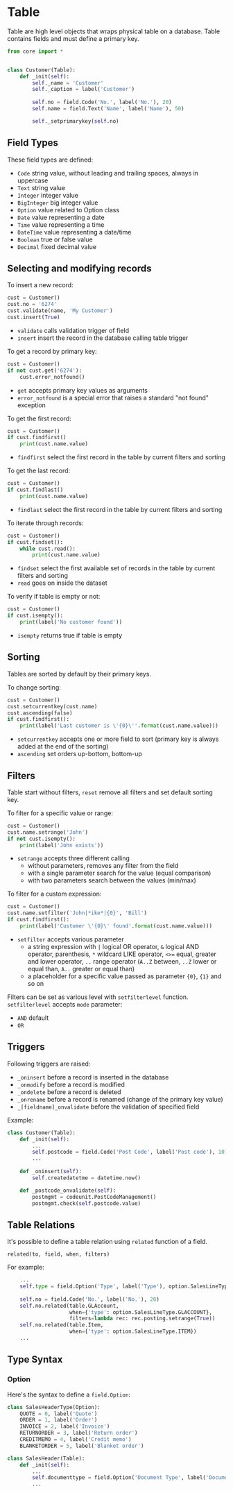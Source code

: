 # Table
Table are high level objects that wraps physical table on a database. Table contains fields and must define a primary key.

```python
from core import *


class Customer(Table):
    def _init(self):
        self._name = 'Customer'
        self._caption = label('Customer')
        
        self.no = field.Code('No.', label('No.'), 20)
        self.name = field.Text('Name', label('Name'), 50)

        self._setprimarykey(self.no)
```
## Field Types
These field types are defined:
* `Code` string value, without leading and trailing spaces,
always in uppercase
* `Text` string value
* `Integer` integer value
* `BigInteger` big integer value
* `Option` value related to Option class
* `Date` value representing a date
* `Time` value representing a time
* `DateTime` value representing a date/time
* `Boolean` true or false value
* `Decimal` fixed decimal value

## Selecting and modifying records
To insert a new record:
```python
cust = Customer()
cust.no = '6274'
cust.validate(name, 'My Customer')
cust.insert(True)
```
* `validate` calls validation trigger of field
* `insert` insert the record in the database calling table trigger

To get a record by primary key:
```python
cust = Customer()
if not cust.get('6274'):
    cust.error_notfound()
```
* `get` accepts primary key values as arguments
* `error_notfound` is a special error that raises a standard "not found" exception

To get the first record:
```python
cust = Customer()
if cust.findfirst()
    print(cust.name.value)
```
* `findfirst` select the first record in the table by current filters and sorting

To get the last record:
```python
cust = Customer()
if cust.findlast()
    print(cust.name.value)
```
* `findlast` select the first record in the table by current filters and sorting

To iterate through records:
```python
cust = Customer()
if cust.findset():
    while cust.read():
        print(cust.name.value)
```
* `findset` select the first available set of records in the table by current filters and sorting
* `read` goes on inside the dataset

To verify if table is empty or not:
```python
cust = Customer()
if cust.isempty():
    print(label('No customer found'))
```
* `isempty` returns true if table is empty

## Sorting
Tables are sorted by default by their primary keys.

To change sorting:
```python
cust = Customer()
cust.setcurrentkey(cust.name)
cust.ascending(false)
if cust.findfirst():
    print(label('Last customer is \'{0}\''.format(cust.name.value)))
```
* `setcurrentkey` accepts one or more field to sort (primary key is always added at the end of the sorting)
* `ascending` set orders up-bottom, bottom-up

## Filters
Table start without filters, `reset` remove all filters and set
default sorting key.

To filter for a specific value or range:
```python
cust = Customer()
cust.name.setrange('John')
if not cust.isempty():
    print(label('John exists'))
```
* `setrange` accepts three different calling
  * without parameters, removes any filter from the field
  * with a single parameter search for the value (equal comparison)
  * with two parameters search between the values (min/max)

To filter for a custom expression:
```python
cust = Customer()
cust.name.setfilter('John|*ike*|{0}', 'Bill')
if cust.findfirst():
    print(label('Customer \'{0}\' found'.format(cust.name.value)))
```
* `setfilter` accepts various parameter
  * a string expression with `|` logical OR operator, `&` logical AND operator, parenthesis, `*` wildcard LIKE operator, `<>=` equal, greater and lower operator, `..` range operator (`A..Z` between, `..Z` lower or equal than, `A..` greater or equal than)
  * a placeholder for a specific value passed as parameter `{0}`, `{1}` and so on

Filters can be set as various level with `setfilterlevel` function. `setfilterlevel` accepts
`mode` parameter:
* `AND` default
* `OR`

## Triggers
Following triggers are raised:
* `_oninsert` before a record is inserted in the database
* `_onmodify` before a record is modified 
* `_ondelete` before a record is deleted
* `_onrename` before a record is renamed (change of the primary
key value)
* `_[fieldname]_onvalidate` before the validation of specified
field

Example:
```python
class Customer(Table):
    def _init(self):
        ...
        self.postcode = field.Code('Post Code', label('Post code'), 10)
        ...
        
    def _oninsert(self):
        self.createdatetme = datetime.now()

    def _postcode_onvalidate(self):
        postmgmt = codeunit.PostCodeManagement()
        postmgmt.check(self.postcode.value)
```

## Table Relations
It's possible to define a table relation using `related` function
of a field.

`related(to, field, when, filters)`
 
For example:
```python
    ...
    self.type = field.Option('Type', label('Type'), option.SalesLineType)
    
    self.no = field.Code('No.', label('No.'), 20)
    self.no.related(table.GLAccount,
                    when={'type': option.SalesLineType.GLACCOUNT},
                    filters=lambda rec: rec.posting.setrange(True))
    self.no.related(table.Item,
                    when={'type': option.SalesLineType.ITEM})
    ...
```

## Type Syntax
### Option
Here's the syntax to define a `field.Option`:

```python
class SalesHeaderType(Option):
    QUOTE = 0, label('Quote')
    ORDER = 1, label('Order')
    INVOICE = 2, label('Invoice')
    RETURNORDER = 3, label('Return order')
    CREDITMEMO = 4, label('Credit memo')
    BLANKETORDER = 5, label('Blanket order')

class SalesHeader(Table):
    def _init(self):
        ...
        self.documenttype = field.Option('Document Type', label('Document type'), SalesHeaderType)
        ...
```
